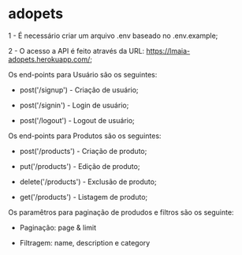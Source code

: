 # adopets

1 - É necessário criar um arquivo .env baseado no .env.example;

2 - O acesso a API é feito através da URL: https://lmaia-adopets.herokuapp.com/;

Os end-points para Usuário são os seguintes:

- post('/signup') - Criação de usuário;

- post('/signin') - Login de usuário;

- post('/logout') - Logout de usuário;


Os end-points para Produtos são os seguintes:

- post('/products') - Criação de produto;

- put('/products') - Edição de produto;

- delete('/products') - Exclusão de produto;

- get('/products') - Listagem de produto;

Os paramêtros para paginação de produdos e filtros são os seguinte:

- Paginação: page & limit

- Filtragem: name, description e category
